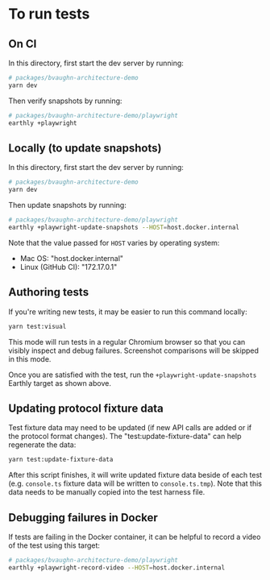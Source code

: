 # To run tests

## On CI

In this directory, first start the dev server by running:

```sh
# packages/bvaughn-architecture-demo
yarn dev
```

Then verify snapshots by running:

```sh
# packages/bvaughn-architecture-demo/playwright
earthly +playwright
```

## Locally (to update snapshots)

In this directory, first start the dev server by running:

```sh
# packages/bvaughn-architecture-demo
yarn dev
```

Then update snapshots by running:

```sh
# packages/bvaughn-architecture-demo/playwright
earthly +playwright-update-snapshots --HOST=host.docker.internal
```

Note that the value passed for `HOST` varies by operating system:

- Mac OS: "host.docker.internal"
- Linux (GitHub CI): "172.17.0.1"

## Authoring tests

If you're writing new tests, it may be easier to run this command locally:

```sh
yarn test:visual
```

This mode will run tests in a regular Chromium browser so that you can visibly inspect and debug failures. Screenshot comparisons will be skipped in this mode.

Once you are satisfied with the test, run the `+playwright-update-snapshots` Earthly target as shown above.

## Updating protocol fixture data

Test fixture data may need to be updated (if new API calls are added or if the protocol format changes). The "test:update-fixture-data" can help regenerate the data:

```sh
yarn test:update-fixture-data
```

After this script finishes, it will write updated fixture data beside of each test (e.g. `console.ts` fixture data will be written to `console.ts.tmp`). Note that this data needs to be manually copied into the test harness file.

## Debugging failures in Docker

If tests are failing in the Docker container, it can be helpful to record a video of the test using this target:

```sh
# packages/bvaughn-architecture-demo/playwright
earthly +playwright-record-video --HOST=host.docker.internal
```
